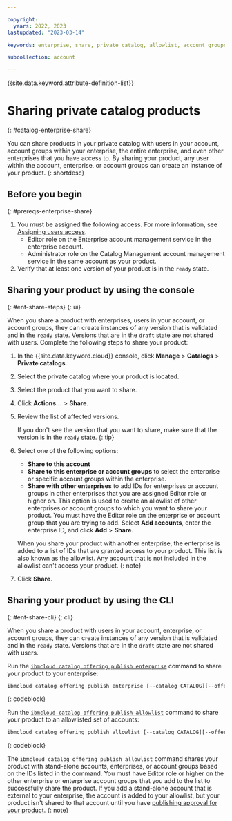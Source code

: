 ```yaml
---

copyright:
  years: 2022, 2023
lastupdated: "2023-03-14"

keywords: enterprise, share, private catalog, allowlist, account groups

subcollection: account

---
```


{{site.data.keyword.attribute-definition-list}}

# Sharing private catalog products
{: #catalog-enterprise-share}

You can share products in your private catalog with users in your account, account groups within your enterprise, the entire enterprise, and even other enterprises that you have access to. By sharing your product, any user within the account, enterprise, or account groups can create an instance of your product.
{: shortdesc}

## Before you begin
{: #prereqs-enterprise-share}

1. You must be assigned the following access. For more information, see [Assigning users access](/docs/account?topic=account-catalog-access).
   - Editor role on the Enterprise account management service in the enterprise account.
   - Administrator role on the Catalog Management account management service in the same account as your product.
1. Verify that at least one version of your product is in the `ready` state.

## Sharing your product by using the console
{: #ent-share-steps}
{: ui}

When you share a product with enterprises, users in your account, or account groups, they can create instances of any version that is validated and in the `ready` state. Versions that are in the `draft` state are not shared with users. Complete the following steps to share your product:

1. In the {{site.data.keyword.cloud}} console, click **Manage** > **Catalogs** > **Private catalogs**.
1. Select the private catalog where your product is located.
1. Select the product that you want to share.
1. Click **Actions...** > **Share**.
1. Review the list of affected versions.

   If you don't see the version that you want to share, make sure that the version is in the `ready` state.
   {: tip}

1. Select one of the following options:
   - **Share to this account**
   - **Share to this enterprise or account groups** to select the enterprise or specific account groups within the enterprise.
   - **Share with other enterprises** to add IDs for enterprises or account groups in other enterprises that you are assigned Editor role or higher on. This option is used to create an allowlist of other enterprises or account groups to which you want to share your product. You must have the Editor role on the enterprise or account group that you are trying to add. Select **Add accounts**, enter the enterprise ID, and click **Add** > **Share**.

   When you share your product with another enterprise, the enterprise is added to a list of IDs that are granted access to your product. This list is also known as the allowlist. Any account that is not included in the allowlist can't access your product.
   {: note}

1. Click **Share**.

## Sharing your product by using the CLI
{: #ent-share-cli}
{: cli}

When you share a product with users in your account, enterprise, or account groups, they can create instances of any version that is validated and in the `ready` state. Versions that are in the `draft` state are not shared with users.

Run the [`ibmcloud catalog offering publish enterprise`](/docs/cli?topic=cli-manage-catalogs-plugin#publish-offering-enterprise) command to share your product to your enterprise:

   ```bash
   ibmcloud catalog offering publish enterprise [--catalog CATALOG][--offering OFFERING]
   ```
   {: codeblock}

Run the [`ibmcloud catalog offering publish allowlist`](/docs/cli?topic=cli-manage-catalogs-plugin#publish-offering-allowllist) command to share your product to an allowlisted set of accounts:

   ```bash
   ibmcloud catalog offering publish allowlist [--catalog CATALOG][--offering OFFERING][--account-ids ACCOUNT-IDS]
   ```
   {: codeblock}

The `ibmcloud catalog offering publish allowlist` command shares your product with stand-alone accounts, enterprises, or account groups based on the IDs listed in the command. You must have Editor role or higher on the other enterprise or enterprise account groups that you add to the list to successfully share the product. If you add a stand-alone account that is external to your enterprise, the account is added to your allowlist, but your product isn't shared to that account until you have [publishing approval for your product](/docs/sell?topic=sell-sw-publish&interface=ui#sw-request-approval).
{: note}

